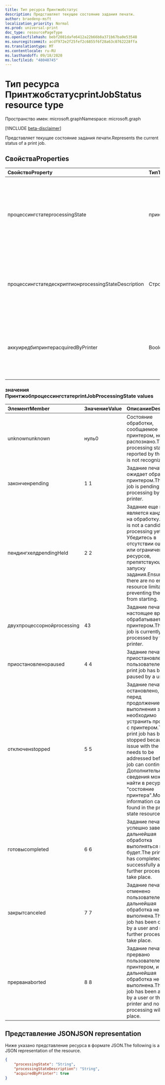 ```yaml
---
title: Тип ресурса Принтжобстатус
description: Представляет текущее состояние задания печати.
author: braedenp-msft
localization_priority: Normal
ms.prod: universal-print
doc_type: resourcePageType
ms.openlocfilehash: bebf2081dafe6412a22b66b8a371b67ba0e53548
ms.sourcegitcommit: acdf972e2f25fef2c6855f6f28a63c0762228ffa
ms.translationtype: MT
ms.contentlocale: ru-RU
ms.lasthandoff: 09/18/2020
ms.locfileid: "48048745"
---
```

# <a name="printjobstatus-resource-type"></a><span data-ttu-id="adb88-103">Тип ресурса Принтжобстатус</span><span class="sxs-lookup"><span data-stu-id="adb88-103">printJobStatus resource type</span></span>

<span data-ttu-id="adb88-104">Пространство имен: microsoft.graph</span><span class="sxs-lookup"><span data-stu-id="adb88-104">Namespace: microsoft.graph</span></span>

[!INCLUDE [beta-disclaimer](../../includes/beta-disclaimer.md)]

<span data-ttu-id="adb88-105">Представляет текущее состояние задания печати.</span><span class="sxs-lookup"><span data-stu-id="adb88-105">Represents the current status of a print job.</span></span>

## <a name="properties"></a><span data-ttu-id="adb88-106">Свойства</span><span class="sxs-lookup"><span data-stu-id="adb88-106">Properties</span></span>
| <span data-ttu-id="adb88-107">Свойство</span><span class="sxs-lookup"><span data-stu-id="adb88-107">Property</span></span>     | <span data-ttu-id="adb88-108">Тип</span><span class="sxs-lookup"><span data-stu-id="adb88-108">Type</span></span>        | <span data-ttu-id="adb88-109">Описание</span><span class="sxs-lookup"><span data-stu-id="adb88-109">Description</span></span> |
|:-------------|:------------|:------------|
|<span data-ttu-id="adb88-110">процессингстате</span><span class="sxs-lookup"><span data-stu-id="adb88-110">processingState</span></span>|<span data-ttu-id="adb88-111">принтжобпроцессингстате</span><span class="sxs-lookup"><span data-stu-id="adb88-111">printJobProcessingState</span></span>|<span data-ttu-id="adb88-112">Текущее состояние обработки задания печати.</span><span class="sxs-lookup"><span data-stu-id="adb88-112">The print job's current processing state.</span></span> <span data-ttu-id="adb88-113">Допустимые значения описаны в приведенной ниже таблице.</span><span class="sxs-lookup"><span data-stu-id="adb88-113">Valid values are described in the following table.</span></span> <span data-ttu-id="adb88-114">Только для чтения.</span><span class="sxs-lookup"><span data-stu-id="adb88-114">Read-only.</span></span>|
|<span data-ttu-id="adb88-115">процессингстатедескриптион</span><span class="sxs-lookup"><span data-stu-id="adb88-115">processingStateDescription</span></span>|<span data-ttu-id="adb88-116">Строка</span><span class="sxs-lookup"><span data-stu-id="adb88-116">String</span></span>|<span data-ttu-id="adb88-117">Удобное для человека описание текущего состояния обработки задания печати.</span><span class="sxs-lookup"><span data-stu-id="adb88-117">A human-readable description of the print job's current processing state.</span></span> <span data-ttu-id="adb88-118">Только для чтения.</span><span class="sxs-lookup"><span data-stu-id="adb88-118">Read-only.</span></span>|
|<span data-ttu-id="adb88-119">аккуиредбипринтер</span><span class="sxs-lookup"><span data-stu-id="adb88-119">acquiredByPrinter</span></span>|<span data-ttu-id="adb88-120">Boolean</span><span class="sxs-lookup"><span data-stu-id="adb88-120">Boolean</span></span>|<span data-ttu-id="adb88-121">Значение true, если задание было подтверждено принтером; в противном случае — false.</span><span class="sxs-lookup"><span data-stu-id="adb88-121">True if the job was acknowledged by a printer; false otherwise.</span></span> <span data-ttu-id="adb88-122">Только для чтения.</span><span class="sxs-lookup"><span data-stu-id="adb88-122">Read-only.</span></span>|

### <a name="printjobprocessingstate-values"></a><span data-ttu-id="adb88-123">значения Принтжобпроцессингстате</span><span class="sxs-lookup"><span data-stu-id="adb88-123">printJobProcessingState values</span></span>

|<span data-ttu-id="adb88-124">Элемент</span><span class="sxs-lookup"><span data-stu-id="adb88-124">Member</span></span>|<span data-ttu-id="adb88-125">Значение</span><span class="sxs-lookup"><span data-stu-id="adb88-125">Value</span></span>|<span data-ttu-id="adb88-126">Описание</span><span class="sxs-lookup"><span data-stu-id="adb88-126">Description</span></span>|
|:---|:---|:---|
|<span data-ttu-id="adb88-127">unknown</span><span class="sxs-lookup"><span data-stu-id="adb88-127">unknown</span></span>|<span data-ttu-id="adb88-128">нуль</span><span class="sxs-lookup"><span data-stu-id="adb88-128">0</span></span>|<span data-ttu-id="adb88-129">Состояние обработки, сообщаемое принтером, не распознано.</span><span class="sxs-lookup"><span data-stu-id="adb88-129">The processing state reported by the printer is not recognized.</span></span>|
|<span data-ttu-id="adb88-130">закончен</span><span class="sxs-lookup"><span data-stu-id="adb88-130">pending</span></span>|<span data-ttu-id="adb88-131">1 </span><span class="sxs-lookup"><span data-stu-id="adb88-131">1</span></span>|<span data-ttu-id="adb88-132">Задание печати ожидает обработки принтером.</span><span class="sxs-lookup"><span data-stu-id="adb88-132">The print job is pending processing by the printer.</span></span>|
|<span data-ttu-id="adb88-133">пендингхелд</span><span class="sxs-lookup"><span data-stu-id="adb88-133">pendingHeld</span></span>|<span data-ttu-id="adb88-134">2 </span><span class="sxs-lookup"><span data-stu-id="adb88-134">2</span></span>|<span data-ttu-id="adb88-135">Задание еще не является кандидатом на обработку.</span><span class="sxs-lookup"><span data-stu-id="adb88-135">The job is not a candidate for processing yet.</span></span> <span data-ttu-id="adb88-136">Убедитесь в отсутствии ошибок или ограничений ресурсов, препятствующих запуску задания.</span><span class="sxs-lookup"><span data-stu-id="adb88-136">Ensure that there are no errors or resource limitations preventing the job from starting.</span></span>|
|<span data-ttu-id="adb88-137">двухпроцессорной</span><span class="sxs-lookup"><span data-stu-id="adb88-137">processing</span></span>|<span data-ttu-id="adb88-138">4</span><span class="sxs-lookup"><span data-stu-id="adb88-138">3</span></span>|<span data-ttu-id="adb88-139">Задание печати в настоящее время обрабатывается принтером.</span><span class="sxs-lookup"><span data-stu-id="adb88-139">The print job is currently being processed by the printer.</span></span>|
|<span data-ttu-id="adb88-140">приостановлено</span><span class="sxs-lookup"><span data-stu-id="adb88-140">paused</span></span>|<span data-ttu-id="adb88-141">4 </span><span class="sxs-lookup"><span data-stu-id="adb88-141">4</span></span>|<span data-ttu-id="adb88-142">Задание печати приостановлено пользователем.</span><span class="sxs-lookup"><span data-stu-id="adb88-142">The print job has been paused by a user.</span></span>|
|<span data-ttu-id="adb88-143">отключен</span><span class="sxs-lookup"><span data-stu-id="adb88-143">stopped</span></span>|<span data-ttu-id="adb88-144">5 </span><span class="sxs-lookup"><span data-stu-id="adb88-144">5</span></span>|<span data-ttu-id="adb88-145">Задание печати остановлено, так как перед продолжением выполнения задания необходимо устранить проблемы с принтером.</span><span class="sxs-lookup"><span data-stu-id="adb88-145">The print job has been stopped because an issue with the printer needs to be addressed before the job can continue.</span></span> <span data-ttu-id="adb88-146">Дополнительные сведения можно найти в ресурсе "состояние принтера".</span><span class="sxs-lookup"><span data-stu-id="adb88-146">More information can be found in the printer state resource.</span></span>|
|<span data-ttu-id="adb88-147">готовы</span><span class="sxs-lookup"><span data-stu-id="adb88-147">completed</span></span>|<span data-ttu-id="adb88-148">6 </span><span class="sxs-lookup"><span data-stu-id="adb88-148">6</span></span>|<span data-ttu-id="adb88-149">Задание печати успешно завершено, дальнейшая обработка выполняться не будет.</span><span class="sxs-lookup"><span data-stu-id="adb88-149">The print job has completed successfully and no further processing will take place.</span></span>|
|<span data-ttu-id="adb88-150">закрыт</span><span class="sxs-lookup"><span data-stu-id="adb88-150">canceled</span></span>|<span data-ttu-id="adb88-151">7 </span><span class="sxs-lookup"><span data-stu-id="adb88-151">7</span></span>|<span data-ttu-id="adb88-152">Задание печати отменено пользователем, дальнейшая обработка не будет выполнена.</span><span class="sxs-lookup"><span data-stu-id="adb88-152">The print job has been canceled by a user and no further processing will take place.</span></span>|
|<span data-ttu-id="adb88-153">прерван</span><span class="sxs-lookup"><span data-stu-id="adb88-153">aborted</span></span>|<span data-ttu-id="adb88-154">8 </span><span class="sxs-lookup"><span data-stu-id="adb88-154">8</span></span>|<span data-ttu-id="adb88-155">Задание печати было прервано пользователем или принтером, и дальнейшая обработка не будет выполнена.</span><span class="sxs-lookup"><span data-stu-id="adb88-155">The print job has been aborted by a user or the printer and no further processing will take place.</span></span>|

## <a name="json-representation"></a><span data-ttu-id="adb88-156">Представление JSON</span><span class="sxs-lookup"><span data-stu-id="adb88-156">JSON representation</span></span>

<span data-ttu-id="adb88-157">Ниже указано представление ресурса в формате JSON.</span><span class="sxs-lookup"><span data-stu-id="adb88-157">The following is a JSON representation of the resource.</span></span>

<!-- {
  "blockType": "resource",
  "optionalProperties": [

  ],
  "@odata.type": "microsoft.graph.printJobStatus"
}-->

```json
{
    "processingState": "String",
    "processingStateDescription": "String",
    "acquiredByPrinter": true
}
```

<!-- uuid: 8fcb5dbc-d5aa-4681-8e31-b001d5168d79
2015-10-25 14:57:30 UTC -->
<!-- {
  "type": "#page.annotation",
  "description": "printJobStatus resource",
  "keywords": "",
  "section": "documentation",
  "tocPath": ""
}-->

